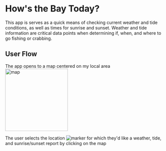 # How's the Bay Today?

This app is serves as a quick means of checking current weather and tide conditions, as well as times for sunrise and sunset.
Weather and tide information are critical data points when determining if, when, and where to go fishing or crabbing.  


## User Flow

The app opens to a map centered on my local area<br>
<img src="https://github.com/mwilliams62/hows-the-bay-today/blob/master/images/main-page.png" alt="map" height="200" width="200">

The user selects the location <img src="https://github.com/mwilliams62/hows-the-bay-today/blob/master/images/marker.png" alt="marker"> for which they'd like a weather, tide, and sunrise/sunset report by clicking on the map

